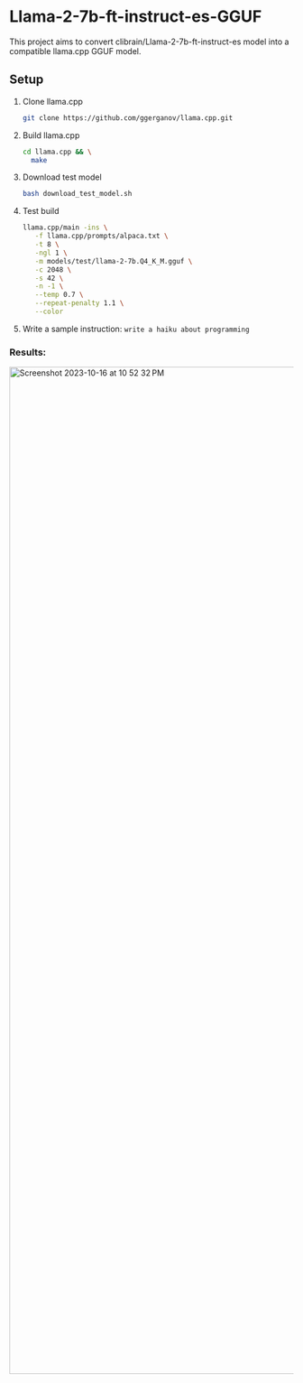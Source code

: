 # Llama-2-7b-ft-instruct-es-GGUF

This project aims to convert clibrain/Llama-2-7b-ft-instruct-es model into a compatible llama.cpp GGUF model.

## Setup

1. Clone llama.cpp

    ```bash
    git clone https://github.com/ggerganov/llama.cpp.git
    ```

2. Build llama.cpp

    ```bash
    cd llama.cpp && \
      make
    ```

3. Download test model

   ```bash
   bash download_test_model.sh
   ```

4. Test build

   ```bash
   llama.cpp/main -ins \
      -f llama.cpp/prompts/alpaca.txt \
      -t 8 \
      -ngl 1 \
      -m models/test/llama-2-7b.Q4_K_M.gguf \
      -c 2048 \
      -s 42 \
      -n -1 \
      --temp 0.7 \
      --repeat-penalty 1.1 \
      --color
   ```

5. Write a sample instruction: `write a haiku about programming`

### Results:
<img width="1785" alt="Screenshot 2023-10-16 at 10 52 32 PM" src="https://github.com/kevinknights29/Llama-2-7b-ft-instruct-es-GGUF/assets/74464814/6dcd1c1b-c71e-4e28-ac54-23c20c61abac">
